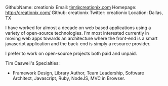 GithubName:   creationix
Email:    tim@creationix.com
Homepage: http://creationix.com/
Github: creationix
Twitter: creationix
Location: Dallas, TX

I have worked for almost a decade on web based applications using a variety of open-source technologies. I'm most interested currently in moving web apps towards an architecture where the front-end is a smart javascript application and the back-end is simply a resource provider.

I prefer to work on open-source projects both paid and unpaid.

Tim Caswell's Specialties:

 - Framework Design, Library Author, Team Leadership, Software Architect,  Javascript, Ruby, NodeJS, MVC in Browser.